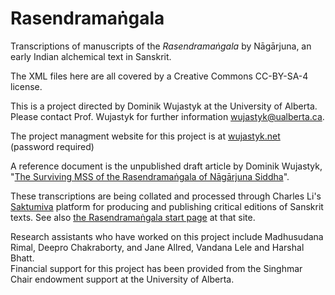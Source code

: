 # Rasendramaṅgala

Transcriptions of manuscripts of the _Rasendramaṅgala_ by Nāgārjuna, an early Indian alchemical text in Sanskrit.

The XML files here are all covered by a Creative Commons  CC-BY-SA-4 license.

This is a project directed by Dominik Wujastyk at the University of Alberta.  Please contact Prof. Wujastyk for further information <wujastyk@ualberta.ca>.

The project managment website for this project is at [wujastyk.net](https://wujastyk.net/qdpm/index.php/tasks?projects_id=7) (password required)

A reference document is the unpublished draft article by Dominik Wujastyk, "[The Surviving MSS of the Rasendramaṅgala of Nāgārjuna Siddha](https://www.dropbox.com/s/ad37zbvmpb1jtd7/mss.tex-utf8.pdf?dl=0)".

These transcriptions are being collated and processed through Charles Li's [Saktumiva](http://saktumiva.org/start) platform for producing and publishing critical editions of Sanskrit texts.  See also [the Rasendramaṅgala start page](https://saktumiva.org/wiki/wujastyk/rasendramangala/start) at that site.

Research assistants who have worked on this project include Madhusudana Rimal, Deepro Chakraborty, and Jane Allred, Vandana Lele and Harshal Bhatt.  
Financial support for this project has been provided from the Singhmar Chair endowment support at the University of Alberta.
